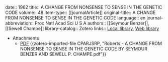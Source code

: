 date:: 1962
title:: A CHANGE FROM NONSENSE TO SENSE IN THE GENETIC CODE
volume:: 48
item-type:: [[journalArticle]]
original-title:: A CHANGE FROM NONSENSE TO SENSE IN THE GENETIC CODE
language:: en
journal-abbreviation:: Proc Natl Acad Sci U S A
authors:: [[Seymour Benzer]], [[Sewell Champe]]
library-catalog:: Zotero
links:: [Local library](zotero://select/library/items/R9XI9UBN), [Web library](https://www.zotero.org/users/6106196/items/R9XI9UBN)

- Attachments
	- [PDF](zotero://select/library/items/CPARJSRP) {{zotero-imported-file CPARJSRP, "Roberts - A CHANGE FROM NONSENSE TO SENSE IN THE GENETIC CODE BY SEYMOUR BENZER AND SEWELL P. CHAMPE.pdf"}}